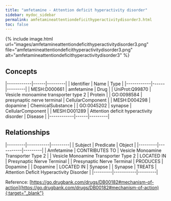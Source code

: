 ```yaml
---
title: "amfetamine - Attention deficit hyperactivity disorder"
sidebar: mydoc_sidebar
permalink: amfetamineattentiondeficithyperactivitydisorder3.html
toc: false 
---
```


{% include image.html url="images/amfetamineattentiondeficithyperactivitydisorder3.png" file="amfetamineattentiondeficithyperactivitydisorder3.png" alt="amfetamineattentiondeficithyperactivitydisorder3" %}

## Concepts

|------------|------|---------|
| Identifier | Name | Type    |
|------------|------|---------|
| MESH:D000661 | amfetamine | Drug |
| UniProt:Q99870 | Vesicle monoamine transporter type 2 | Protein |
| GO:0098584 | presynaptic nerve terminal | CellularComponent |
| MESH:D004298 | dopamine | ChemicalSubstance |
| GO:0045202 | synapse | CellularComponent |
| MESH:D001289 | Attention deficit hyperactivity disorder | Disease |
|------------|------|---------|

## Relationships

|---------|-----------|---------|
| Subject | Predicate | Object  |
|---------|-----------|---------|
| Amfetamine | CONTRIBUTES TO | Vesicle Monoamine Transporter Type 2 |
| Vesicle Monoamine Transporter Type 2 | LOCATED IN | Presynaptic Nerve Terminal |
| Presynaptic Nerve Terminal | PRODUCES | Dopamine |
| Dopamine | LOCATED IN | Synapse |
| Synapse | TREATS | Attention Deficit Hyperactivity Disorder |
|---------|-----------|---------|

Reference: [https://go.drugbank.com/drugs/DB00182#mechanism-of-action](https://go.drugbank.com/drugs/DB00182#mechanism-of-action){:target="_blank"}
